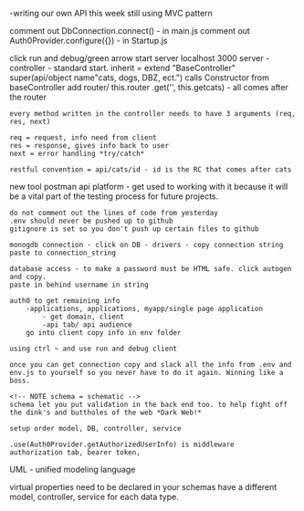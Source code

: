 <!-- NOTE node lecture/BCW create node-server-auth0-->

-writing our own API this week
still using MVC pattern

<!-- NOTE comment out these lines of code -->
comment out DbConnection.connect() - in main.js
comment out Auth0Provider.configure({}) - in Startup.js

<!-- NOTE starting -->

click run and debug/green arrow start server
localhost 3000
server - controller - standard start.
inherit = extend "BaseController"
super(api/object name"cats, dogs, DBZ, ect.") calls Constructor from baseController
add router/ this.router 
    .get('', this.getcats) - all comes after the router

    every method written in the controller needs to have 3 arguments (req, res, next)
<!-- NOTE order matters always req, res, next -->
    req = request, info need from client 
    res = response, gives info back to user 
    next = error handling *try/catch*

    restful convention = api/cats/id - id is the RC that comes after cats

<!-- NOTE must re-spin the server when checking changes/console.log not used -->
new tool postman api platform - get used to working with it because it will be a vital part of the testing process for future projects.


<!-- NOTE day2 - creating todays project in express-mvc -->
    do not comment out the lines of code from yesterday
    .env should never be pushed up to github
    gitignore is set so you don't push up certain files to github

    monogdb connection - click on DB - drivers - copy connection string paste to connection_string

    database access - to make a password must be HTML safe. click autogen and copy.
    paste in behind username in string 

    auth0 to get remaining info
        -applications, applications, myapp/single page application 
            - get domain, client
            -api tab/ api audience 
        go into client copy info in env folder 

    using ctrl ~ and use run and debug client 

    once you can get connection copy and slack all the info from .env and env.js to yourself so you never have to do it again. Winning like a boss.

    <!-- NOTE schema = schematic -->
    schema let you put validation in the back end too. to help fight off the dink's and buttholes of the web *Dark Web!*

    setup order model, DB, controller, service 

    .use(Auth0Provider.getAuthorizedUserInfo) is middleware 
    authorization tab, bearer token,


<!-- NOTE day3 node notes -->

UML - unified modeling language 

virtual properties need to be declared in your schemas 
have a different model, controller, service for each data type.
